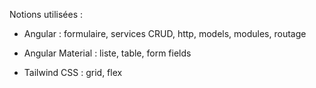 Notions utilisées :

- Angular : formulaire, services CRUD, http, models, modules, routage

- Angular Material : liste, table, form fields

- Tailwind CSS : grid, flex
